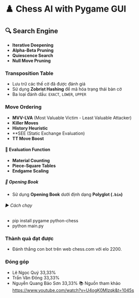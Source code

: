 # ♟️ Chess AI with Pygame GUI
## 🔍 Search Engine
- **Iterative Deepening**
- **Alpha-Beta Pruning**
- **Quiescence Search**
- **Null Move Pruning**
### Transposition Table
- Lưu trữ các thế cờ đã được đánh giá
- Sử dụng **Zobrist Hashing** để mã hóa trạng thái bàn cờ
- Ba loại đánh dấu: `EXACT`, `LOWER`, `UPPER`
### Move Ordering
- **MVV-LVA** (Most Valuable Victim - Least Valuable Attacker)
- **Killer Moves**
- **History Heuristic**
- **SEE (Static Exchange Evaluation)
- **TT Move Boost**
#### 🧮 Evaluation Function
- **Material Counting**
- **Piece-Square Tables**
- **Endgame Scaling**
##### 📖 Opening Book 
- Sử dụng **Opening Book** dưới định dạng **Polyglot (`.bin`)**
###### ▶️ Cách chạy
- pip install pygame python-chess
- python main.py
### Thành quả đạt được 
- Đánh thắng con bot trên web chess.com với elo 2200.
### Đóng góp 
- Lê Ngọc Quý 33,33%
- Trần Văn Đông 33,33%
- Nguyễn Quang Bảo Sơn 33,33%
📚 Nguồn tham khảo
https://www.youtube.com/watch?v=U4ogK0MIzqk&t=1045s
